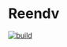 # Reendv

[![build](https://img.shields.io/github/workflow/status/daniloak/reendv/Build%20and%20deploy%20ASP.Net%20Core%20app%20to%20Azure%20Web%20App%20-%20reendv?style=plastic?style=flat-square)](https://github.com/daniloak/reendv/actions?query=workflow%3A%22Build+and+deploy+ASP.Net+Core+app+to+Azure+Web+App+-+reendv%22)
